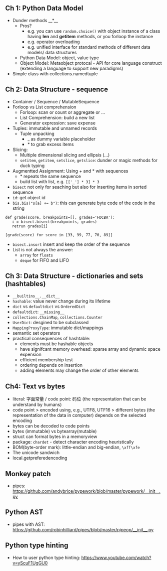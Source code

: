 ## Ch 1: Python Data Model

- Dunder methods \_\_\*\_\_
  - Pros?
    - e.g. you can use `random.choice()` with object instance of a class having **len** and **getitem** methods, or you forloop the instance
    - e.g. operator overloading
    - e.g. unified interface for standard methods of different data models/ data structures
  - Python Data Model: object, value type
  - Object Model: Metaobject protocal - API for core language construct (extending a language to support new paradigms)
- Simple class with collections.namedtuple

## Ch 2: Data Structure - sequence

- Container / Sequence / MutableSequence
- Forloop vs List comprehension
  - Forloop: scan or count or aggregate or ...
  - List Comprehension: build a new list
  - Generator expression: save expense
- Tuples: immutable and unnamed records
  - Tuple unpacking
    - \_ as dummy variable placeholder
    - \* to grab excess items
- Slicing:
  - Multiple dimensional slicing and ellipsis (...)
  - `setitem`, `getitem`, `setslice`, `getslice`: dunder or magic methods for duck typing
- Augmentted Assignment: Using + and \* with sequences
  - \* repeats the same sequence
  - build list with list, e.g. `[['_'] * 3] * 3`
- `bisect` not only for seaching but also for inserting items in sorted sequence
- `id`: get object id
- `bis.bis("s[a] += b")`: this can generate byte code of the code in the string

```
def grade(score, breakpoints=[], grades='FDCBA'):
   i = bisect.bisect(breakpoints, grades)
   retrun grades[i]

[grade(score) for score in [33, 99, 77, 70, 89]]
```

- `bisect.insort` insert and keep the order of the sequence
- List is not always the answer:
  - `array` for `floats`
  - `deque` for FIFO and LIFO

## Ch 3: Data Structure - dictionaries and sets (hashtables)

- `__builtins__.__dict__`
- `hashable`: value never change during its lifetime
- `dict` vs `defaultdict` vs `OrderedDict`
- `defaultdict`: `__missing__`
- `collections.ChainMap`, `collections.Counter`
- `UserDict`: desgined to be subclassed
- `MappingProxyType`: immutable dict/mappings
- semantic set operators
- practical consequences of hashtable:
  - elements must be hashable objects
  - have signifcant memory overhead: sparse array and dynamic space expension
  - efficient membership test
  - ordering depends on insertion
  - adding elements may change the order of other elements

## Ch4: Text vs bytes

- literal: 字面常量 / code point: 码位 (the representation that can be understand by humans)
- code point > encoded using, e.g., UTF8, UTF16 > different bytes (the representation of the data in computer) depends on the selected encoding
- bytes can be decoded to code points
- bytes (immutable) vs bytearray(mutable)
- struct can format bytes in a memoryview
- package: `chardet` - detect character encoding heuristically
- BOM(byte-order mark): little-endian and big-endian, `\xff\xfe`
- The unicode sandwich
- local.getpreferedencoding

## Monkey patch

- pipes: https://github.com/andybrice/pypework/blob/master/pypework/__init__.py

## Python AST

- pipes with AST: https://github.com/robinhilliard/pipes/blob/master/pipeop/__init__.py

## Python type hinting

- How to user python type hinting: https://www.youtube.com/watch?v=yScuF1UgGU0
